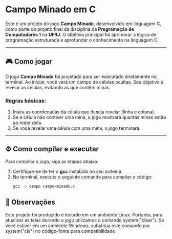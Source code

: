 # Campo Minado em C

Este é um projeto do jogo **Campo Minado**, desenvolvido em linguagem C, como parte do projeto final da disciplina de **Programação de Computadores 1** na **UFRJ**. O objetivo principal foi aprimorar a lógica de programação estruturada e aprofundar o conhecimento na linguagem C.

---

## 🎮 Como jogar

O jogo **Campo Minado** foi projetado para ser executado diretamente no terminal. Ao iniciar, você verá um campo de células ocultas. Seu objetivo é revelar as células, evitando as que contêm minas.

### Regras básicas:
1. Insira as coordenadas da célula que deseja revelar (linha e coluna).
2. Se a célula não contiver uma mina, o jogo mostrará quantas minas estão ao redor dela.
3. Se você revelar uma célula com uma mina, o jogo terminará.

---

## ⚙️ Como compilar e executar

Para compilar o jogo, siga as etapas abaixo:

1. Certifique-se de ter o **gcc** instalado no seu sistema.
2. No terminal, execute o seguinte comando para compilar o código:
   ```bash
   gcc -o campo campo-minado.c

## 📝 Observações

Este projeto foi produzido e testado em um ambiente Linux. Portanto, para atualizar as telas durando o jogo utilizamos o comando system("clear").
Se você estiver em um ambiente Windows, substitua este comando por system("cls") no código-fonte para compatibilidade.
